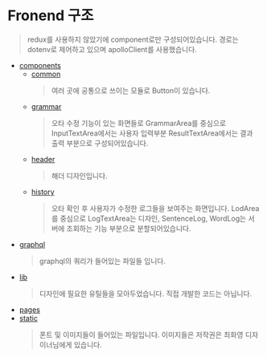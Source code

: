 # Fronend 구조
> redux를 사용하지 않았기에 component로만 구성되어있습니다. 
> 경로는 dotenv로 제어하고 있으며 apolloClient를 사용했습니다.

+ [components](https://github.com/tlgj255/spellChecker/tree/master/frontend/grammar-check/src/components)
  + [common](https://github.com/tlgj255/spellChecker/tree/master/frontend/grammar-check/src/components/common)
    > 여러 곳에 공통으로 쓰이는 모듈로 Button이 있습니다.
  + [grammar](https://github.com/tlgj255/spellChecker/tree/master/frontend/grammar-check/src/components/grammar)
    > 오타 수정 기능이 있는 화면들로 GrammarArea를 중심으로 InputTextArea에서는 사용자 입력부분 ResultTextArea에서는 결과 출력 부분으로 구성되어있습니다.
  + [header](https://github.com/tlgj255/spellChecker/tree/master/frontend/grammar-check/src/components/header)
    > 해더 디자인입니다.
  + [history](https://github.com/tlgj255/spellChecker/tree/master/frontend/grammar-check/src/components/history)
    > 오타 확인 후 사용자가 수정한 로그들을 보여주는 화면입니다. LodArea를 중심으로 LogTextArea는 디자인, SentenceLog, WordLog는 서버에 조회하는 기능 부분으로 분할되어있습니다.
+ [graphql](https://github.com/tlgj255/spellChecker/tree/master/frontend/grammar-check/src/graphql)
  > graphql의 쿼리가 들어있는 파일들 입니다.
+ [lib](https://github.com/tlgj255/spellChecker/tree/master/frontend/grammar-check/src/lib)
  > 디자인에 필요한 유틸들을 모아두었습니다. 직접 개발한 코드는 아닙니다.
+ [pages](https://github.com/tlgj255/spellChecker/tree/master/frontend/grammar-check/src/pages)
+ [static](https://github.com/tlgj255/spellChecker/tree/master/frontend/grammar-check/src/static)
  > 폰트 및 이미지들이 들어있는 파일입니다. 이미지들은 저작권은 최화영 디자이너님에게 있습니다.

